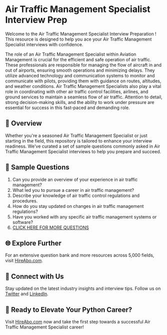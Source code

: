# Air Traffic Management Specialist Interview Prep

Welcome to the Air Traffic Management Specialist Interview Preparation ! This resource is designed to help you ace your Air Traffic Management Specialist interviews with confidence.

The role of an Air Traffic Management Specialist within Aviation Management is crucial for the efficient and safe operation of air traffic. These professionals are responsible for managing the flow of aircraft in and out of airports, ensuring smooth operations and minimizing delays. They utilize advanced technology and communication systems to monitor and communicate with pilots, providing them with guidance on routes, altitudes, and weather conditions. Air Traffic Management Specialists also play a vital role in coordinating with other air traffic control facilities, airlines, and ground services to maintain a seamless flow of air traffic. Attention to detail, strong decision-making skills, and the ability to work under pressure are essential for success in this fast-paced and demanding role.

## 🚀 Overview

Whether you're a seasoned Air Traffic Management Specialist or just starting in the field, this repository is tailored to enhance your interview readiness. We've curated a set of sample questions commonly asked in Air Traffic Management Specialist interviews to help you prepare and succeed.

## 📝 Sample Questions

1. Can you provide an overview of your experience in air traffic management?
2. What led you to pursue a career in air traffic management?
3. Describe your knowledge of air traffic control regulations and procedures.
4. How do you stay updated on changes in air traffic management regulations?
5. Have you worked with any specific air traffic management systems or software?
6. [CLICK HERE FOR MORE QUESTIONS](https://hireabo.com/job/23_3_17/Air%20Traffic%20Management%20Specialist)

## 🌐 Explore Further

For an extensive question bank and more resources across 5,000 fields, visit [HireAbo.com](https://www.hireabo.com).

## 📱 Connect with Us

Stay updated on the latest industry insights and interview tips. Follow us on [Twitter](https://twitter.com/hireabo) and [LinkedIn](https://www.linkedin.com/in/hire-abo-3609972a8/).

## 🚀 Ready to Elevate Your Python Career?

Visit [HireAbo.com](https://www.hireabo.com) now and take the first step towards a successful Air Traffic Management Specialist career!